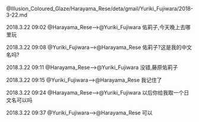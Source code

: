 @Illusion_Coloured_Glaze/Harayama_Rese/deta/gmail/Yuriki_Fujiwara/2018-3-22.md

2018.3.22 09:02
@Harayama_Rese-->@Yuriki_Fujiwara
佑莉子,今天晚上去哪里玩

2018.3.22 09:08
@Yuriki_Fujiwara-->@Harayama_Rese
佑莉子?这是我的中文名吗?

2018.3.22 09:11
@Harayama_Rese-->@Yuriki_Fujiwara
没错,藤原佑莉子

2018.3.22 09:15
@Yuriki_Fujiwara-->@Harayama_Rese
我记住了

2018.3.22 09:24
@Harayama_Rese-->@Yuriki_Fujiwara
以后你给我取一个日文名可以吗

2018.3.22 09:37
@Yuriki_Fujiwara-->@Harayama_Rese
可以